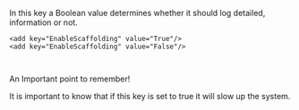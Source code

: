 <properties date="2016-05-11"
SortOrder="111"
/>

In this key a Boolean value determines whether it should log detailed, information or not.

```
<add key="EnableScaffolding" value="True"/>
<add key="EnableScaffolding" value="False"/>

 
```

An Important point to remember!

It is important to know that if this key is set to true it will slow up the system.
